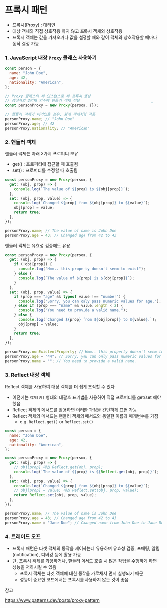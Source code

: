 # 프록시 패턴

- 프록시(Proxy) : 대리인
- 대상 객체와 직접 상호작용 하지 않고 프록시 객체와 상호작용
- 프록시 객체는 값을 가져오거나 값을 설정할 때와 같이 객체와 상호작용할 때마다 동작 결정 가능

### 1. JavaScript 내장 `Proxy` 클래스 사용하기

```js
const person = {
  name: "John Doe",
  age: 42,
  nationality: "American",
};

// Proxy 클래스의 새 인스턴스로 새 프록시 생성
// 생성자의 2번째 인수에 핸들러 객체 전달                                _
const personProxy = new Proxy(person, {});

// 핸들러 객체가 비어있을 경우, 원래 객체처럼 작동
personProxy.name; // "John Doe"
personProxy.age; // 42
personProxy.nationality; // "American"
```

### 2. 핸들러 객체

핸들러 객체는 아래 2가지 프로퍼티 보유

- get() : 프로퍼티에 접근할 때 호출됨
- set() : 프로퍼티를 수정할 때 호출됨

```js
const personProxy = new Proxy(person, {
  get: (obj, prop) => {
    console.log(`The value of ${prop} is ${obj[prop]}`);
  },
  set: (obj, prop, value) => {
    console.log(`Changed ${prop} from ${obj[prop]} to ${value}`);
    obj[prop] = value;
    return true;
  },
});

personProxy.name; // The value of name is John Doe
personProxy.age = 43; // Changed age from 42 to 43
```

핸들러 객체는 유효성 검증에도 유용

```js
const personProxy = new Proxy(person, {
  get: (obj, prop) => {
    if (!obj[prop]) {
      console.log("Hmm.. this property doesn't seem to exist");
    } else {
      console.log(`The value of ${prop} is ${obj[prop]}`);
    }
  },
  set: (obj, prop, value) => {
    if (prop === "age" && typeof value !== "number") {
      console.log("Sorry, you can only pass numeric values for age.");
    } else if (prop === "name" && value.length < 2) {
      console.log("You need to provide a valid name.");
    } else {
      console.log(`Changed ${prop} from ${obj[prop]} to ${value}.`);
      obj[prop] = value;
    }
    return true;
  },
});

personProxy.nonExistentProperty; // Hmm.. this property doesn't seem to exist
personProxy.age = "44"; // Sorry, you can only pass numeric values for age.
personProxy.name = ""; // You need to provide a valid name.
```

### 3. Reflect 내장 객체

Reflect 객체를 사용하여 대상 객체를 더 쉽게 조작할 수 있다

- 이전에는 `객체[키]` 형태의 대괄호 표기법을 사용하여 직접 프로퍼티를 get/set 해야 했음
- Reflect 객체의 메서드를 활용하면 이러한 과정을 간단하게 표현 가능
- Reflect 객체의 메서드는 핸들러 객체의 메서드와 동일한 이름과 매개변수를 가짐
  - e.g. `Reflect.get()` or `Reflect.set()`

```js
const person = {
  name: "John Doe",
  age: 42,
  nationality: "American",
};

const personProxy = new Proxy(person, {
  get: (obj, prop) => {
    // obj[prop] 대신 Reflect.get(obj, prop);
    console.log(`The value of ${prop} is ${Reflect.get(obj, prop)}`);
  },
  set: (obj, prop, value) => {
    console.log(`Changed ${prop} from ${obj[prop]} to ${value}`);
    // obj[prop] = value; 대신 Reflect.set(obj, prop, value);
    return Reflect.set(obj, prop, value);
  },
});

personProxy.name; // The value of name is John Doe
personProxy.age = 43; // Changed age from 42 to 43
personProxy.name = "Jane Doe"; // Changed name from John Doe to Jane Doe
```

### 4. 트레이드 오프

- 프록시 패턴은 타겟 객체의 동작을 제어하는데 유용하며 유효성 검증, 포매팅, 알림(notification), 디버깅 등에 활용 가능
- 단, 프록시 객체를 과용하거나, 핸들러 메서드 호출 시 많은 작업을 수행하게 하면 성능을 저하시킬 수 있음
  - 프록시 객체는 타겟 객체에 대한 동작을 가로채서 먼저 실행되기 때문
  - 성능이 중요한 코드에서는 프록시를 사용하지 않는 것이 좋음

참고

https://www.patterns.dev/posts/proxy-pattern
